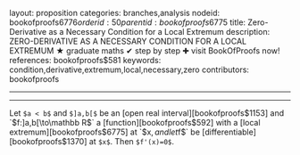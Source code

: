 layout: proposition
categories: branches,analysis
nodeid: bookofproofs$6776
orderid: 50
parentid: bookofproofs$6775
title: Zero-Derivative as a Necessary Condition for a Local Extremum
description: ZERO-DERIVATIVE AS A NECESSARY CONDITION FOR A LOCAL EXTREMUM &#9733; graduate maths &#10004; step by step &#10010; visit BookOfProofs now!
references: bookofproofs$581
keywords: condition,derivative,extremum,local,necessary,zero
contributors: bookofproofs

---


---

Let `$a < b$` and `$]a,b[$` be an [open real interval][bookofproofs$1153] and `$f:]a,b[\to\mathbb R$` a [function][bookofproofs$592] with a [local extremum][bookofproofs$6775] at `$x$`, and let `$f$` be [differentiable][bookofproofs$1370] at `$x$`. Then `$f'(x)=0$`.
